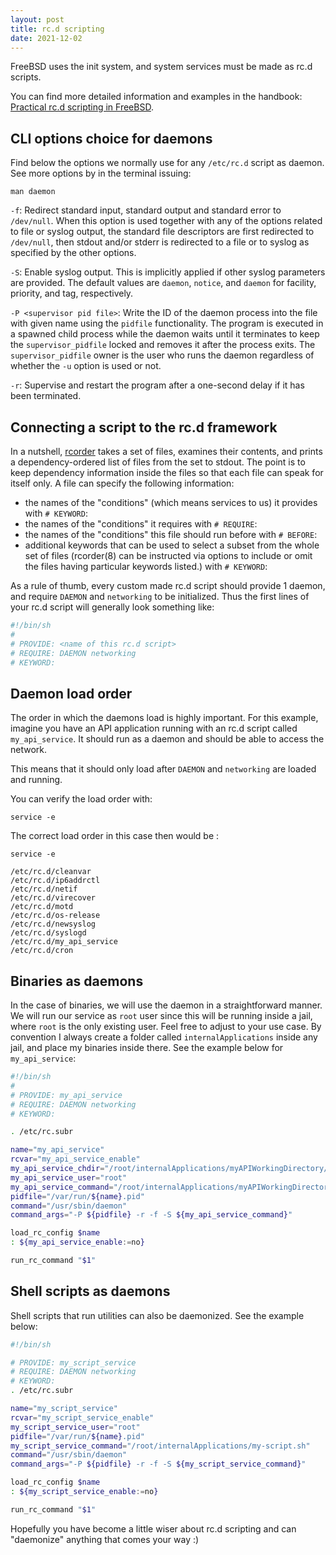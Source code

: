 ```yaml
---
layout: post
title: rc.d scripting
date: 2021-12-02
---
```


FreeBSD uses the init system, and system services must be made as rc.d scripts.

You can find more detailed information and examples in the handbook: [Practical rc.d scripting in FreeBSD](https://docs.freebsd.org/en/articles/rc-scripting/).

## CLI options choice for daemons

Find below the options we normally use for any `/etc/rc.d` script as daemon. See more options by in the terminal issuing:
```
man daemon
```

`-f`: Redirect standard input, standard output and standard error to `/dev/null`.  When this option is used together with any of the options related to file or syslog output, the standard file descriptors are first redirected to `/dev/null`, then stdout and/or stderr is redirected to a file or to syslog as specified by the other options.

`-S`: Enable syslog output.  This is implicitly applied if other syslog parameters are provided.  The default values are `daemon`, `notice`, and `daemon` for facility, priority, and tag, respectively.

`-P <supervisor pid file>`:  Write the ID of the daemon process into the file with given name using the `pidfile` functionality.  The program is executed in a spawned child process while the daemon waits until it terminates to keep the `supervisor_pidfile` locked and removes it after the process exits.  The `supervisor_pidfile` owner is the user who runs the daemon regardless of whether the `-u` option is used or not.

`-r`: Supervise and restart the program after a one-second delay if it has been terminated.

## Connecting a script to the rc.d framework

In a nutshell, [rcorder](https://www.freebsd.org/cgi/man.cgi?query=rcorder&sektion=8&format=html) takes a set of files, examines their contents, and prints a dependency-ordered list of files from the set to stdout. The point is to keep dependency information inside the files so that each file can speak for itself only. A file can specify the following information:

- the names of the "conditions" (which means services to us) it provides with `# KEYWORD`:
- the names of the "conditions" it requires with `# REQUIRE`:
- the names of the "conditions" this file should run before with `# BEFORE`:
- additional keywords that can be used to select a subset from the whole set of files (rcorder(8) can be instructed via options to include or omit the files having particular keywords listed.) with `# KEYWORD`:

As a rule of thumb, every custom made rc.d script should provide 1 daemon, and require `DAEMON` and `networking` to be initialized. Thus the first lines of your rc.d script will generally look something like:
```sh
#!/bin/sh
#
# PROVIDE: <name of this rc.d script>
# REQUIRE: DAEMON networking
# KEYWORD:
```

## Daemon load order

The order in which the daemons load is highly important. For this example, imagine you have an API application running with an rc.d script called `my_api_service`. It should run as a daemon and should be able to access the network.

This means that it should only load after `DAEMON` and `networking` are loaded and running.

You can verify the load order with:
```
service -e
```

The correct load order in this case then would be : 
```
service -e

/etc/rc.d/cleanvar
/etc/rc.d/ip6addrctl
/etc/rc.d/netif
/etc/rc.d/virecover
/etc/rc.d/motd
/etc/rc.d/os-release
/etc/rc.d/newsyslog
/etc/rc.d/syslogd
/etc/rc.d/my_api_service
/etc/rc.d/cron
```

## Binaries as daemons

In the case of binaries, we will use the daemon in a straightforward manner. We will run our service as `root` user since this will be running inside a jail, where `root` is the only existing user. Feel free to adjust to your use case.
By convention I always create a folder called `internalApplications` inside any jail, and place my binaries inside there.
See the example below for `my_api_service`:
```sh
#!/bin/sh
#
# PROVIDE: my_api_service
# REQUIRE: DAEMON networking
# KEYWORD:

. /etc/rc.subr

name="my_api_service"
rcvar="my_api_service_enable"
my_api_service_chdir="/root/internalApplications/myAPIWorkingDirectory/"
my_api_service_user="root"
my_api_service_command="/root/internalApplications/myAPIWorkingDirectory/app"
pidfile="/var/run/${name}.pid"
command="/usr/sbin/daemon"
command_args="-P ${pidfile} -r -f -S ${my_api_service_command}"

load_rc_config $name
: ${my_api_service_enable:=no}

run_rc_command "$1"
```

## Shell scripts as daemons

Shell scripts that run utilities can also be daemonized. See the example below:
```sh
#!/bin/sh

# PROVIDE: my_script_service
# REQUIRE: DAEMON networking
# KEYWORD:
. /etc/rc.subr

name="my_script_service"
rcvar="my_script_service_enable"
my_script_service_user="root"
pidfile="/var/run/${name}.pid"
my_script_service_command="/root/internalApplications/my-script.sh"
command="/usr/sbin/daemon"
command_args="-P ${pidfile} -r -f -S ${my_script_service_command}"

load_rc_config $name
: ${my_script_service_enable:=no}

run_rc_command "$1"
```

Hopefully you have become a little wiser about rc.d scripting and can "daemonize" anything that comes your way :)
